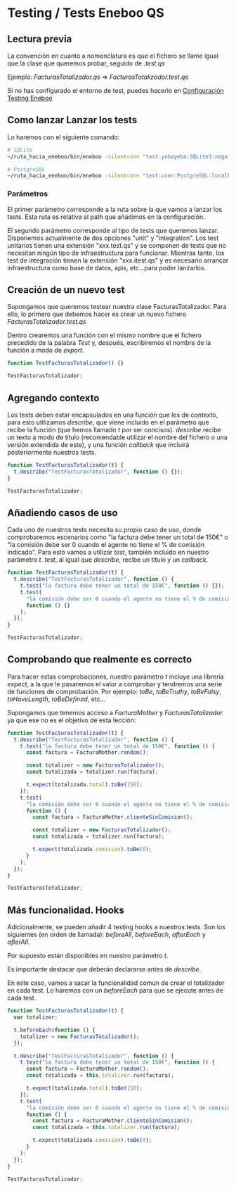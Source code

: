 # Testing / Tests Eneboo QS

## Lectura previa

La convención en cuanto a nomenclatura es que el fichero se llame igual que la clase que queremos probar, seguido de _.test.qs_

Ejemplo: _FacturasTotalizador.qs_ => _FacturasTotalizador.test.qs_

Si no has configurado el entorno de test, puedes hacerlo en [Configuración Testing Eneboo](./tests_qs_config.md)

## Como lanzar Lanzar los tests

Lo haremos con el siguiente comando:

```sh
# SQLite
~/ruta_hacia_eneboo/bin/eneboo -silentconn "test:yeboyebo:SQLite3:nogui" -c "formTestQs.runner" -a "./:unit" -q

# PostgreSQL
~/ruta_hacia_eneboo/bin/eneboo -silentconn "test:user:PostgreSQL:localhost:5432:password:nogui" -c "formTestQs.runner" -a "./:unit" -q
```

### Parámetros

El primer parámetro corresponde a la ruta sobre la que vamos a lanzar los tests. Esta ruta es relativa al path que añadimos en la configuración.

El segundo parámetro corresponde al tipo de tests que queremos lanzar. Disponemos actualmente de dos opciones "unit" y "integration". Los test unitarios tienen una extensión "xxx.test.qs" y se componen de tests que no necesitan ningún tipo de infraestructura para funcionar. Mientras tanto, los test de integración tienen la extensión "xxx.itest.qs" y es necesario arrancar infraestructura como base de datos, apis, etc...para poder lanzarlos.

## Creación de un nuevo test

Supongamos que queremos testear nuestra clase FacturasTotalizador. Para ello, lo primero que debemos hacer es crear un nuevo fichero _FacturasTotalizador.test.qs_

Dentro crearemos una función con el mismo nombre que el fichero precedido de la palabra _Test_ y, después, escribiremos el nombre de la función a modo de _export_.

```js
function TestFacturasTotalizador() {}

TestFacturasTotalizador;
```

## Agregando contexto

Los tests deben estar encapsulados en una función que les de contexto, para esto utilizamos _describe_, que viene incluido en el parámetro que recibe la función (que hemos llamado _t_ por ser concisos). _describe_ recibe un texto a modo de título (recomendable utilizar el nombre del fichero o una versión extendida de este), y una función _callback_ que incluirá posteriormente nuestros tests.

```js
function TestFacturasTotalizador(t) {
  t.describe("TestFacturasTotalizador", function () {});
}

TestFacturasTotalizador;
```

## Añadiendo casos de uso

Cada uno de nuestros tests necesita su propio caso de uso, donde comprobaremos escenarios como "la factura debe tener un total de 150€" o "la comisión debe ser 0 cuando el agente no tiene el % de comisión indicado". Para esto vamos a utilizar _test_, también incluido en nuestro parámetro _t_. _test_, al igual que _describe_, recibe un título y un _callback_.

```js
function TestFacturasTotalizador(t) {
  t.describe("TestFacturasTotalizador", function () {
    t.test("la factura debe tener un total de 150€", function () {});
    t.test(
      "la comisión debe ser 0 cuando el agente no tiene el % de comisión indicado",
      function () {}
    );
  });
}

TestFacturasTotalizador;
```

## Comprobando que realmente es correcto

Para hacer estas comprobaciones, nuestro parámetro _t_ incluye una librería _expect_, a la que le pasaremos el valor a comprobar y tendremos una serie de funciones de comprobación. Por ejemplo: _toBe_, _toBeTruthy_, _toBeFalsy_, _toHaveLength_, _toBeDefined_, etc...

Supongamos que tenemos acceso a _FacturaMother_ y _FacturasTotalizador_ ya que ese no es el objetivo de esta lección:

```js
function TestFacturasTotalizador(t) {
  t.describe("TestFacturasTotalizador", function () {
    t.test("la factura debe tener un total de 150€", function () {
      const factura = FacturaMother.random();

      const totalizer = new FacturasTotalizador();
      const totalizada = totalizer.run(factura);

      t.expect(totalizada.total).toBe(150);
    });
    t.test(
      "la comisión debe ser 0 cuando el agente no tiene el % de comisión indicado",
      function () {
        const factura = FacturaMother.clienteSinComision();

        const totalizer = new FacturasTotalizador();
        const totalizada = totalizer.run(factura);

        t.expect(totalizada.comision).toBe(0);
      }
    );
  });
}

TestFacturasTotalizador;
```

## Más funcionalidad. Hooks

Adicionalmente, se pueden añadir 4 testing hooks a nuestros tests. Son los siguientes (en orden de llamada): _beforeAll_, _beforeEach_, _afterEach_ y _afterAll_.

Por supuesto están disponibles en nuestro parámetro _t_.

Es importante destacar que deberán declararse antes de _describe_.

En este caso, vamos a sacar la funcionalidad común de crear el totalizador en cada test. Lo haremos con un _beforeEach_ para que se ejecute antes de cada test.

```js
function TestFacturasTotalizador(t) {
  var totalizer;

  t.beforeEach(function () {
    totalizer = new FacturasTotalizador();
  });

  t.describe("TestFacturasTotalizador", function () {
    t.test("la factura debe tener un total de 150€", function () {
      const factura = FacturaMother.random();
      const totalizada = this.totalizer.run(factura);

      t.expect(totalizada.total).toBe(150);
    });
    t.test(
      "la comisión debe ser 0 cuando el agente no tiene el % de comisión indicado",
      function () {
        const factura = FacturaMother.clienteSinComision();
        const totalizada = this.totalizer.run(factura);

        t.expect(totalizada.comision).toBe(0);
      }
    );
  });
}

TestFacturasTotalizador;
```
